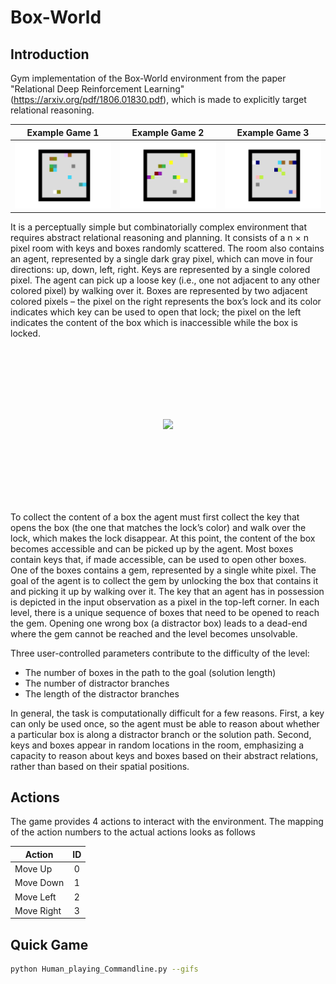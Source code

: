 # Box-World

## Introduction

Gym implementation of the Box-World environment from the paper "Relational Deep Reinforcement Learning" (https://arxiv.org/pdf/1806.01830.pdf), which is made to explicitly target relational reasoning.

| Example Game 1 | Example Game 2 | Example Game 3 |
| :---: | :---: | :---: 
| ![Game 1](../examples/round_1.gif?raw=true) | ![Game 2](../examples/round_2.gif?raw=true) | ![Game 3](../examples/round_0.gif?raw=true) |

It is a perceptually simple but combinatorially complex environment that requires abstract relational reasoning and planning. It consists of a n × n pixel room with keys and boxes randomly scattered. The room also contains an agent, represented by a single dark gray pixel, which can move in four directions: up, down, left, right. Keys are represented by a single colored pixel. The agent can pick up a loose key (i.e., one not adjacent to any other colored pixel) by walking over it. Boxes are represented by two adjacent colored pixels – the pixel on the right represents the box’s lock and its color indicates which key can be used to open that lock; the pixel on the left indicates the content of the box which is inaccessible while the box is locked.

<div style="padding:20%">
  <p align="center">
    <img src="/examples/box_world.png?raw=true">
  </p>
  <p align="center" id="topologyMask">
  </p>
</div>

To collect the content of a box the agent must first collect the key that opens the box (the one that matches the lock’s color) and walk over the lock, which makes the lock disappear. At this point, the content of the box becomes accessible and can be picked up by the agent. Most boxes contain keys that, if made accessible, can be used to open other boxes. One of the boxes contains a gem, represented by a single white pixel. The goal of the agent is to collect the gem by unlocking the box that contains it and picking it up by walking over it. The key that an agent has in possession is depicted in the input observation as a pixel in the top-left corner. In each level, there is a unique sequence of boxes that need to be opened to reach the gem. Opening one wrong box (a distractor box) leads to a dead-end where the gem cannot be reached and the level becomes unsolvable.

Three user-controlled parameters contribute to the difficulty of the level:
 - The number of boxes in the path to the goal (solution length) 
 - The number of distractor branches 
 - The length of the distractor branches

In general, the task is computationally difficult for a few reasons. First, a key can only be used once, so the agent must be able to reason about whether a particular box is along a distractor branch or the solution path. Second, keys and boxes appear in random locations in the room, emphasizing a capacity to reason about keys and boxes based on their abstract relations, rather than based on their spatial positions.

## Actions
The game provides 4 actions to interact with the environment. 
The mapping of the action numbers to the actual actions looks as follows

 | Action       | ID    | 
 | --------     | :---: | 
 | Move Up      | 0     |  
 | Move Down    | 1     | 
 | Move Left    | 2     |   
 | Move Right   | 3     |
 
 ## Quick Game
 
 ```bash
 python Human_playing_Commandline.py --gifs
```
